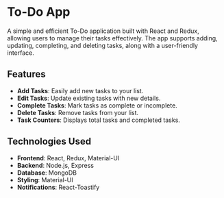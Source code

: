 # To-Do App

A simple and efficient To-Do application built with React and Redux, allowing users to manage their tasks effectively. The app supports adding, updating, completing, and deleting tasks, along with a user-friendly interface.

## Features

- **Add Tasks**: Easily add new tasks to your list.
- **Edit Tasks**: Update existing tasks with new details.
- **Complete Tasks**: Mark tasks as complete or incomplete.
- **Delete Tasks**: Remove tasks from your list.
- **Task Counters**: Displays total tasks and completed tasks.

## Technologies Used

- **Frontend**: React, Redux, Material-UI
- **Backend**: Node.js, Express
- **Database**: MongoDB
- **Styling**: Material-UI
- **Notifications**: React-Toastify
